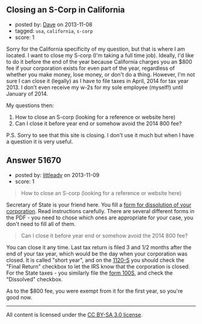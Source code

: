 ## Closing an S-Corp in California

- posted by: [Dave](https://stackexchange.com/users/-1/7669-dave) on 2013-11-08
- tagged: `usa`, `california`, `s-corp`
- score: 1

<p>Sorry for the California specificity of my question, but that is where I am located.  I want to close my S-corp (I'm taking a full time job).  Ideally, I'd like to do it before the end of the year because California charges you an $800 fee if your corporation exists for even part of the year, regardless of whether you make money, lose money, or don't do a thing.  However, I'm not sure I can close it (legally) as I have to file taxes in April, 2014 for tax year 2013.  I don't even receive my w-2s for my sole employee (myself!) until January of 2014.</p>

<p>My questions then:</p>

<ol>
<li>How to close an S-corp (looking for a reference or website here)</li>
<li>Can I close it before year end or somehow avoid the 2014 800 fee?</li>
</ol>

<p>P.S.  Sorry to see that this site is closing.  I don't use it much but when I have a question it is very useful.</p>



## Answer 51670

- posted by: [littleadv](https://stackexchange.com/users/-1/13808-littleadv) on 2013-11-09
- score: 1

<blockquote>
  <p>How to close an S-corp (looking for a reference or website here)</p>
</blockquote>

<p>Secretary of State is your friend here. You fill a <a href="http://www.sos.ca.gov/business/corp/pdf/dissolutions/corp_stkdiss.pdf" rel="nofollow">form for dissolution of your corporation</a>. Read instructions carefully. There are several different forms in the PDF - you need to chose which ones are appropriate for your case, you don't need to fill all of them.</p>

<blockquote>
  <p>Can I close it before year end or somehow avoid the 2014 800 fee?</p>
</blockquote>

<p>You can close it any time. Last tax return is filed 3 and 1/2 months after the end of your tax year, which would be the day when your corporation was closed. It is called "short year", and on the <a href="http://www.irs.gov/pub/irs-pdf/f1120s.pdf" rel="nofollow">1120-S</a> you should check the "Final Return" checkbox to let the IRS know that the corporation is closed. For the State taxes - you similarly file the <a href="https://www.ftb.ca.gov/forms/2012/12_100s.pdf" rel="nofollow">form 100S</a>, and check the "Dissolved" checkbox.</p>

<p>As to the $800 fee, you were exempt from it for the first year, so you're good now.</p>




---

All content is licensed under the [CC BY-SA 3.0 license](https://creativecommons.org/licenses/by-sa/3.0/).
